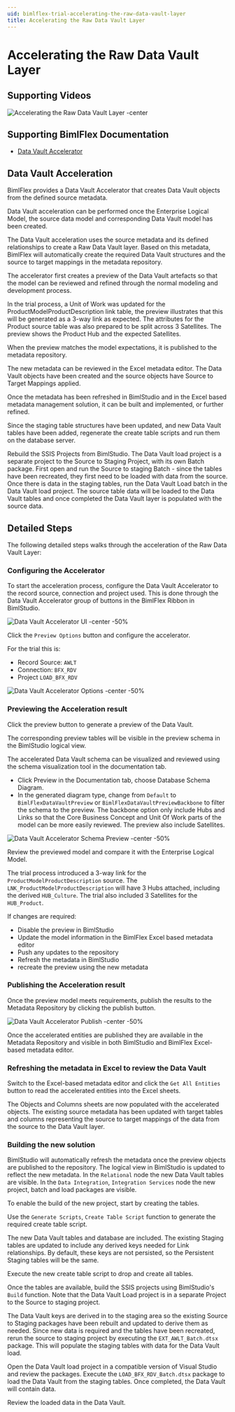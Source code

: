 ```yaml
---
uid: bimlflex-trial-accelerating-the-raw-data-vault-layer
title: Accelerating the Raw Data Vault Layer
---
```

# Accelerating the Raw Data Vault Layer

## Supporting Videos

![Accelerating the Raw Data Vault Layer -center](https://www.youtube.com/watch?v=nm94E5ZBHjU?rel=0&autoplay=0 "Accelerating the Raw Data Vault Layer")

## Supporting BimlFlex Documentation

* [Data Vault Accelerator](../user-guide/data-vault-accelerator.md)

## Data Vault Acceleration

BimlFlex provides a Data Vault Accelerator that creates Data Vault objects from the defined source metadata.

Data Vault acceleration can be performed once the Enterprise Logical Model, the source data model and corresponding Data Vault model has been created.

The Data Vault acceleration uses the source metadata and its defined relationships to create a Raw Data Vault layer. Based on this metadata, BimlFlex will automatically create the required Data Vault structures and the source to target mappings in the metadata repository.

The accelerator first creates a preview of the Data Vault artefacts so that the model can be reviewed and refined through the normal modeling and development process.

In the trial process, a Unit of Work was updated for the ProductModelProductDescription link table, the preview illustrates that this will be generated as a 3-way link as expected. The attributes for the Product source table was also prepared to be split across 3 Satellites. The preview shows the Product Hub and the expected Satellites.

When the preview matches the model expectations, it is published to the metadata repository.

The new metadata can be reviewed in the Excel metadata editor. The Data Vault objects have been created and the source objects have Source to Target Mappings applied.

Once the metadata has been refreshed in BimlStudio and in the Excel based metadata management solution, it can be built and implemented, or further refined.

Since the staging table structures have been updated, and new Data Vault tables have been added, regenerate the create table scripts and run them on the database server.

Rebuild the SSIS Projects from BimlStudio. The Data Vault load project is a separate project to the Source to Staging Project, with its own Batch package. First open and run the Source to staging Batch - since the tables have been recreated, they first need to be loaded with data from the source. Once there is data in the staging tables, run the Data Vault Load batch in the Data Vault load project. The source table data will be loaded to the Data Vault tables and once completed the Data Vault layer is populated with the source data.

## Detailed Steps

The following detailed steps walks through the acceleration of the Raw Data Vault Layer:

### Configuring the Accelerator

To start the acceleration process, configure the Data Vault Accelerator to the record source, connection and project used. This is done through the Data Vault Accelerator group of buttons in the BimlFlex Ribbon in BimlStudio.

![Data Vault Accelerator UI -center -50%](../user-guide/images/bimlflex-ss-v5-accelerator-ui-tab-group.png)

Click the `Preview Options` button and configure the accelerator.

For the trial this is:

* Record Source: `AWLT`
* Connection: `BFX_RDV`
* Project `LOAD_BFX_RDV`

![Data Vault Accelerator Options -center -50%](../user-guide/images/bimlflex-ss-v5-data-vault-accelerator-options.png)

### Previewing the Acceleration result

Click the preview button to generate a preview of the Data Vault.

The corresponding preview tables will be visible in the preview schema in the BimlStudio logical view.

The accelerated Data Vault schema can be visualized and reviewed using the schema visualization tool in the documentation tab.

* Click Preview in the Documentation tab, choose Database Schema Diagram.
* In the generated diagram type, change from `Default` to `BimlFlexDataVaultPreview` or `BimlFlexDataVaultPreviewBackbone` to filter the schema to the preview. The backbone option only include Hubs and Links so that the Core Business Concept and Unit Of Work parts of the model can be more easily reviewed. The preview also include Satellites. 

![Data Vault Accelerator Schema Preview -center -50%](../user-guide/images/bimlflex-ss-v5-data-vault-schema-preview.png)

Review the previewed model and compare it with the Enterprise Logical Model.

The trial process introduced a 3-way link for the `ProductModelProductDescription` source. The `LNK_ProductModelProductDescription` will have 3 Hubs attached, including the derived `HUB_Culture`. The trial also included 3 Satellites for the `HUB_Product`.

If changes are required:

* Disable the preview in BimlStudio
* Update the model information in the BimlFlex Excel based metadata editor
* Push any updates to the repository
* Refresh the metadata in BimlStudio
* recreate the preview using the new metadata

### Publishing the Acceleration result

Once the preview model meets requirements, publish the results to the Metadata Repository by clicking the publish button.

![Data Vault Accelerator Publish -center -50%](../user-guide/images/bimlflex-ss-v5-accelerator-publish-metadata-changes.png)

Once the accelerated entities are published they are available in the Metadata Repository and visible in both BimlStudio and BimlFlex Excel-based metadata editor.

### Refreshing the metadata in Excel to review the Data Vault

Switch to the Excel-based metadata editor and click the `Get All Entities` button to read the accelerated entities into the Excel sheets.

The Objects and Columns sheets are now populated with the accelerated objects. The existing source metadata has been updated with target tables and columns representing the source to target mappings of the data from the source to the Data Vault layer.

### Building the new solution

BimlStudio will automatically refresh the metadata once the preview objects are published to the repository. The logical view in BimlStudio is updated to reflect the new metadata. In the `Relational` node the new Data Vault tables are visible. In the `Data Integration`, `Integration Services` node the new project, batch and load packages are visible.

To enable the build of the new project, start by creating the tables.

Use the `Generate Scripts`, `Create Table Script` function to generate the required create table script.

The new Data Vault tables and database are included. The existing Staging tables are updated to include any derived keys needed for Link relationships. By default, these keys are not persisted, so the Persistent Staging tables will be the same.

Execute the new create table script to drop and create all tables.

Once the tables are available, build the SSIS projects using BimlStudio's `Build` function. Note that the Data Vault Load project is in a separate Project to the Source to staging project.

The Data Vault keys are derived in to the staging area so the existing Source to Staging packages have been rebuilt and updated to derive them as needed. Since new data is required and the tables have been recreated, rerun the source to staging project by executing the `EXT_AWLT_Batch.dtsx` package. This will populate the staging tables with data for the Data Vault load.

Open the Data Vault load project in a compatible version of Visual Studio and review the packages. Execute the `LOAD_BFX_RDV_Batch.dtsx` package to load the Data Vault from the staging tables. Once completed, the Data Vault will contain data.

Review the loaded data in the Data Vault.
